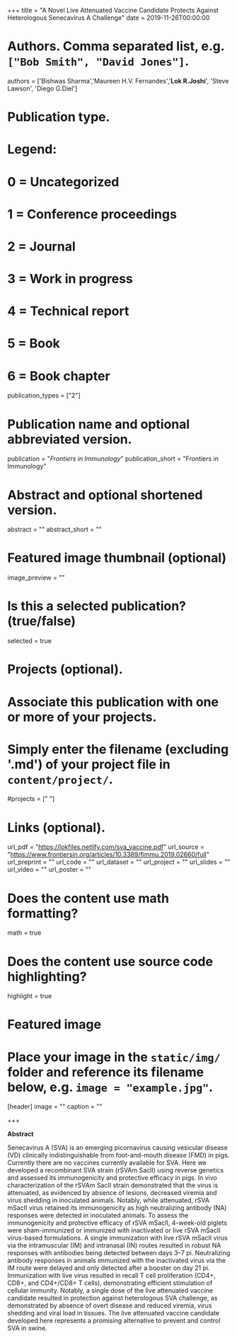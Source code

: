 +++
title = "A Novel Live Attenuated Vaccine Candidate Protects Against Heterologous Senecavirus A Challenge"
date = 2019-11-26T00:00:00

# Authors. Comma separated list, e.g. `["Bob Smith", "David Jones"]`.
authors = ['Bishwas Sharma','Maureen H.V. Fernandes','**Lok R.Joshi**', 'Steve Lawson', 'Diego G.Diel']

# Publication type.
# Legend:
# 0 = Uncategorized
# 1 = Conference proceedings
# 2 = Journal
# 3 = Work in progress
# 4 = Technical report
# 5 = Book
# 6 = Book chapter
publication_types = ["2"]

# Publication name and optional abbreviated version.
publication = "*Frontiers in Immunology*"
publication_short = "Frontiers in Immunology"

# Abstract and optional shortened version.
abstract = ""
abstract_short = ""
# Featured image thumbnail (optional)
image_preview = ""

# Is this a selected publication? (true/false)
selected = true

# Projects (optional).
#   Associate this publication with one or more of your projects.
#   Simply enter the filename (excluding '.md') of your project file in `content/project/`.
#projects = [" "]

# Links (optional).
url_pdf = "https://lokfiles.netlify.com/sva_vaccine.pdf"
url_source = "https://www.frontiersin.org/articles/10.3389/fimmu.2019.02660/full"
url_preprint = ""
url_code = ""
url_dataset = ""
url_project = ""
url_slides = ""
url_video = ""
url_poster = ""

# Does the content use math formatting?
math = true

# Does the content use source code highlighting?
highlight = true

# Featured image
# Place your image in the `static/img/` folder and reference its filename below, e.g. `image = "example.jpg"`.
[header]
image = ""
caption = ""

+++

**Abstract**

Senecavirus A (SVA) is an emerging picornavirus causing vesicular disease (VD) clinically indistinguishable from foot-and-mouth disease (FMD) in pigs. Currently there are no vaccines currently available for SVA. Here we developed a recombinant SVA strain (rSVAm SacII) using reverse genetics and assessed its immunogenicity and protective efficacy in pigs. In vivo characterization of the rSVAm SacII strain demonstrated that the virus is attenuated, as evidenced by absence of lesions, decreased viremia and virus shedding in inoculated animals. Notably, while attenuated, rSVA mSacII virus retained its immunogenicity as high neutralizing antibody (NA) responses were detected in inoculated animals. To assess the immunogenicity and protective efficacy of rSVA mSacII, 4-week-old piglets were sham-immunized or immunized with inactivated or live rSVA mSacII virus-based formulations. A single immunization with live rSVA mSacII virus via the intramuscular (IM) and intranasal (IN) routes resulted in robust NA responses with antibodies being detected between days 3–7 pi. Neutralizing antibody responses in animals immunized with the inactivated virus via the IM route were delayed and only detected after a booster on day 21 pi. Immunization with live virus resulted in recall T cell proliferation (CD4+, CD8+, and CD4+/CD8+ T cells), demonstrating efficient stimulation of cellular immunity. Notably, a single dose of the live attenuated vaccine candidate resulted in protection against heterologous SVA challenge, as demonstrated by absence of overt disease and reduced viremia, virus shedding and viral load in tissues. The live attenuated vaccine candidate developed here represents a promising alternative to prevent and control SVA in swine.

